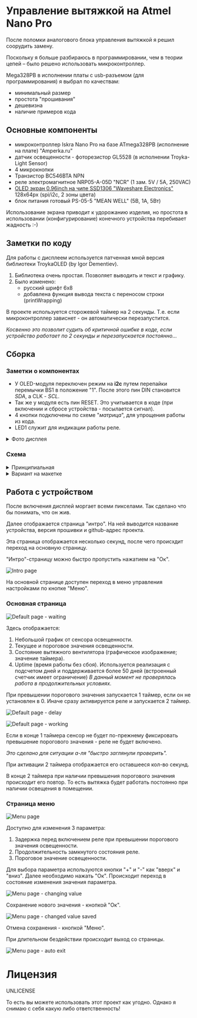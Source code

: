 # Управление вытяжкой на Atmel Nano Pro

После поломки аналогового блока управления вытяжкой я решил соорудить замену.

Поскольку я больше разбираюсь в программировании, чем в теории цепей – было решено использовать микроконтроллер.

Mega328PB в исполнении платы с usb-разъемом (для программирования) я выбрал по качествам:

- минимальный размер
- простота "прошивания"
- дешевизна
- наличие примеров кода



## Основные компоненты

- микроконтроллер Iskra Nano Pro на базе ATmega328PB (исполнение на плате) "Amperka.ru"
- датчик освещенности - фоторезистор GL5528 (в исполнении Troyka-Light Sensor)
- 4 микрокнопки
- Транзистор BC546BTA NPN
- реле электромагнитное NRP05-A-05D "NCR" (1 зам. 5V / 5A, 250VAC)
- [OLED экран 0.96inch на чипе SSD1306 "Waveshare Electronics"](https://www.waveshare.com/0.96inch-oled-b.htm) 128x64px (spi/i2c, 2 зоны цвета) 
- блок питания готовый PS-05-5 "MEAN WELL" (5В, 1А, 5Вт)

Использование экрана приводит к удорожанию изделия, но простота в использовании (конфигурирование) конечного устройства перебивает жадность :-)



## Заметки по коду

Для работы с дисплеем используется патченная мной версия библиотеки TroykaOLED (by Igor Dementiev).

1. Библиотека очень простая. Позволяет выводить и текст и графику.
2. Было изменено:
   - русский шрифт 6x8
   - добавлена функция вывода текста с переносом строки (printWrapping)

В проекте используется сторожевой таймер на 2 секунды. Т.е. если микроконтроллер зависнет - он автоматически перезапустится.

_Косвенно это позволит судить об критичной ошибке в коде, если устройство работает по 2 секунды и перезапускается постоянно..._



## Сборка

### Заметки о компонентах

- У OLED-модуля переключен режим на **i2c** путем перепайки перемычки BS1 в положение "1". После этого пин DIN становится *SDA*, а CLK - *SCL*.
- Так же у модуля есть пин RESET. Это учитывается в коде (при включении и сбросе устройства - посылается сигнал).
- 4 кнопки подключены по схеме "*матрица*", для упрощения работы из кода.
- LED1 служит для индикации работы реле.

<details><summary>Фото дисплея</summary>

![Вид спереди](/docs/oled-1.png)

![Вид сзади](/docs/oled-1-back.png)

</details>



### Схема

<details><summary>Принципиальная</summary>

![Схема](/docs/schema.png)

</details>

<details><summary>Вариант на макетке</summary> 

![Макетка](/docs/bread-board.png)

</details>



## Работа с устройством

После включения дисплей моргает всеми пикселами. Так сделано что бы понимать, что он жив.

Далее отображается страница "интро". На ней выводится название устройства, версия прошивки и github-адрес проекта.

Эта страница отображается несколько секунд, после чего происхдит переход на основную страницу.

"Интро"-страницу можно быстро пропустить нажатием на "Ок".

![Intro page](/docs/intro-page.png)

На основной странице доступен переход в меню управления настройками по кнопке "Меню".



### Основная страница

![Default page - waiting](/docs/default-page-waiting.png)

Здесь отображается:

1. Небольшой график от сенсора освещенности.
2. Текущее и пороговое значения освещенности.
3. Состояние вытяжного вентилятора (графическое изображение; значение таймера).
4. Uptime (время работы без сбоя). Используется реализация с подсчетом дней и поддерживается более 50 дней (встроенный счетчик имеет ограничение) _В данный момент не проверялась работа в продолжительных условиях._

При превышении порогового значения запускается 1 таймер, если он не установлен в 0. Иначе сразу активируется реле и запускается 2 таймер.

![Default page - delay](/docs/default-page-fan-delay.png)

![Default page - working](/docs/default-page-fan-on.png)

Если в конце 1 таймера сенсор не будет по-прежнему фиксировать превышение порогового значения - реле не будет включено. 

_Это сделано для ситуации а-ля "быстро заглянули проверить"._

При активации 2 таймера отображается его оставшееся кол-во секунд.

В конце 2 таймера при наличии превышения порогового значения происходит его повтор. То есть вытяжка будет работать постоянно при наличии освещения в помещении.



### Страница меню

![Menu page](/docs/menu-page.png)

Доступно для изменения 3 параметра:

1. Задержка перед включением реле при превышении порогового значения освещенности.
2. Продолжительность замкнутого состояния реле.
3. Пороговое значение освещенности.

Для выбора параметра используются кнопки "+" и "-" как "вверх" и "вниз". Далее необходимо нажать "Ок".
Происходит переход в состояние изменения значения параметра.

![Menu page - changing value](/docs/menu-page-changing-value.png)

Сохранение нового значения - кнопкой "Ок".

![Menu page - changed value saved](/docs/menu-page-changed-value-saved.png)

Отмена сохранения - кнопкой "Меню".

При длительном бездействии происходит выход со страницы.

![Menu page - auto exit](/docs/menu-page-auto-exit.png)


# Лицензия

UNLICENSE

То есть вы можете использовать этот проект как угодно. Однако я снимаю с себя какую либо ответственность!
